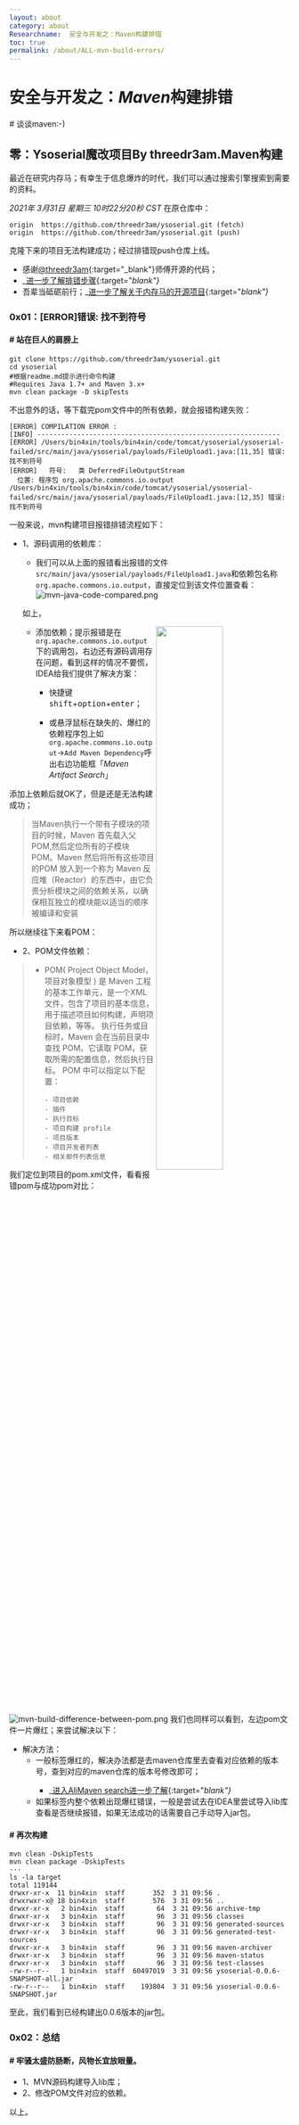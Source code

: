 ```yaml
---
layout: about
category: about
Researchname:  安全与开发之：Maven构建排错
toc: true
permalink: /about/ALL-mvn-build-errors/
---
```


<h1>安全与开发之：<em>Maven</em>构建排错</h1>
# 谈谈maven:-)

## 零：Ysoserial魔改项目By threedr3am.Maven构建

最近在研究内存马；有幸生于信息爆炸的时代，我们可以通过搜索引擎搜索到需要的资料。

*2021年 3月31日 星期三 10时22分20秒 CST* 在原仓库中：
```
origin  https://github.com/threedr3am/ysoserial.git (fetch)
origin  https://github.com/threedr3am/ysoserial.git (push)
```
克隆下来的项目无法构建成功；经过排错现push仓库上线。

 * 感谢[@threedr3am](https://github.com/threedr3am/){:target="_blank"}师傅开源的代码；
 * _[进一步了解排错步骤](/about/ALL-mvn-build-errors/){:target="_blank"}_ 
 * 吾辈当砥砺前行；_[进一步了解关于内存马的开源项目](https://github.com/Bin4xin/sweet-ysoserial){:target="_blank"}_


### 0x01：[ERROR]错误: 找不到符号

#### # 站在巨人的肩膀上

```
git clone https://github.com/threedr3am/ysoserial.git
cd ysoserial
#根据readme.md提示进行命令构建
#Requires Java 1.7+ and Maven 3.x+
mvn clean package -D skipTests
```

不出意外的话，等下载完pom文件中的所有依赖，就会报错构建失败：

```
[ERROR] COMPILATION ERROR : 
[INFO] -------------------------------------------------------------
[ERROR] /Users/bin4xin/tools/bin4xin/code/tomcat/ysoserial/ysoserial-failed/src/main/java/ysoserial/payloads/FileUpload1.java:[11,35] 错误: 找不到符号
[ERROR]   符号:   类 DeferredFileOutputStream
  位置: 程序包 org.apache.commons.io.output
/Users/bin4xin/tools/bin4xin/code/tomcat/ysoserial/ysoserial-failed/src/main/java/ysoserial/payloads/FileUpload1.java:[12,35] 错误: 找不到符号
```
一般来说，mvn构建项目报错排错流程如下：

- 1、源码调用的依赖库：
    * 我们可以从上面的报错看出报错的文件`src/main/java/ysoserial/payloads/FileUpload1.java`和依赖包名称`org.apache.commons.io.output`，直接定位到该文件位置查看：
![mvn-java-code-compared.png](https://i.loli.net/2021/11/18/TdVxFvg12wszb5U.png)
    
    如上，
    
    <img align="right" src="https://i.loli.net/2021/11/18/dLne3augCRScJTq.png" height="50%" width="50%" />
    
    * 添加依赖；提示报错是在`org.apache.commons.io.output`下的调用包，右边还有源码调用存在问题，看到这样的情况不要慌，IDEA给我们提供了解决方案：
        
        * 快捷键<kbd>shift</kbd>+<kbd>option</kbd>+<kbd>enter</kbd>；
    
        * 或悬浮鼠标在缺失的、爆红的依赖程序包上如`org.apache.commons.io.output`->`Add Maven Dependency`呼出右边功能框「_Maven Artifact Search_」


添加上依赖后就OK了，但是还是无法构建成功；

>当Maven执行一个带有子模块的项目的时候，Maven 首先载入父POM,然后定位所有的子模块 POM。Maven 然后将所有这些项目的POM
>放入到一个称为 Maven 反应堆（Reactor）的东西中，由它负责分析模块之间的依赖关系，以确保相互独立的模块能以适当的顺序被编译和安装

所以继续往下来看POM：

- 2、POM文件依赖：

> - POM( Project Object Model，项目对象模型 ) 是 Maven 工程的基本工作单元，是一个XML文件，包含了项目的基本信息，用于描述项目如何构建，声明项目依赖，等等。
>   执行任务或目标时，Maven 会在当前目录中查找 POM。它读取 POM，获取所需的配置信息，然后执行目标。
>   POM 中可以指定以下配置：
>
>       - 项目依赖
>       - 插件
>       - 执行目标
>       - 项目构建 profile
>       - 项目版本
>       - 项目开发者列表
>       - 相关邮件列表信息

我们定位到项目的pom.xml文件，看看报错pom与成功pom对比：
![mvn-build-difference-between-pom.png](https://i.loli.net/2021/11/18/wDRnjLko21pq86s.png)
我们也同样可以看到，左边pom文件一片爆红；来尝试解决以下：

- 解决方法：
    * 一般<version>标签爆红的，解决办法都是去maven仓库里去查看对应依赖的版本号，查到对应的maven仓库的版本号修改即可；  
        * _[进入AliMaven search进一步了解](https://maven.aliyun.com/mvn/search){:target="_blank"}_
    * 如果<dependency>标签内整个依赖出现爆红错误，一般是尝试去在IDEA里尝试导入lib库查看是否继续报错，如果无法成功的话需要自己手动导入jar包。
    
    
#### # 再次构建

```
mvn clean -DskipTests
mvn clean package -DskipTests
···
ls -la target
total 119144
drwxr-xr-x  11 bin4xin  staff       352  3 31 09:56 .
drwxrwxr-x@ 18 bin4xin  staff       576  3 31 09:56 ..
drwxr-xr-x   2 bin4xin  staff        64  3 31 09:56 archive-tmp
drwxr-xr-x   3 bin4xin  staff        96  3 31 09:56 classes
drwxr-xr-x   3 bin4xin  staff        96  3 31 09:56 generated-sources
drwxr-xr-x   3 bin4xin  staff        96  3 31 09:56 generated-test-sources
drwxr-xr-x   3 bin4xin  staff        96  3 31 09:56 maven-archiver
drwxr-xr-x   3 bin4xin  staff        96  3 31 09:56 maven-status
drwxr-xr-x   3 bin4xin  staff        96  3 31 09:56 test-classes
-rw-r--r--   1 bin4xin  staff  60497019  3 31 09:56 ysoserial-0.0.6-SNAPSHOT-all.jar
-rw-r--r--   1 bin4xin  staff    193804  3 31 09:56 ysoserial-0.0.6-SNAPSHOT.jar 
```
至此，我们看到已经构建出0.0.6版本的jar包。

### 0x02：总结
#### # 牢骚太盛防肠断，风物长宜放眼量。

- 1、MVN源码构建导入lib库；
- 2、修改POM文件对应的依赖。

以上。